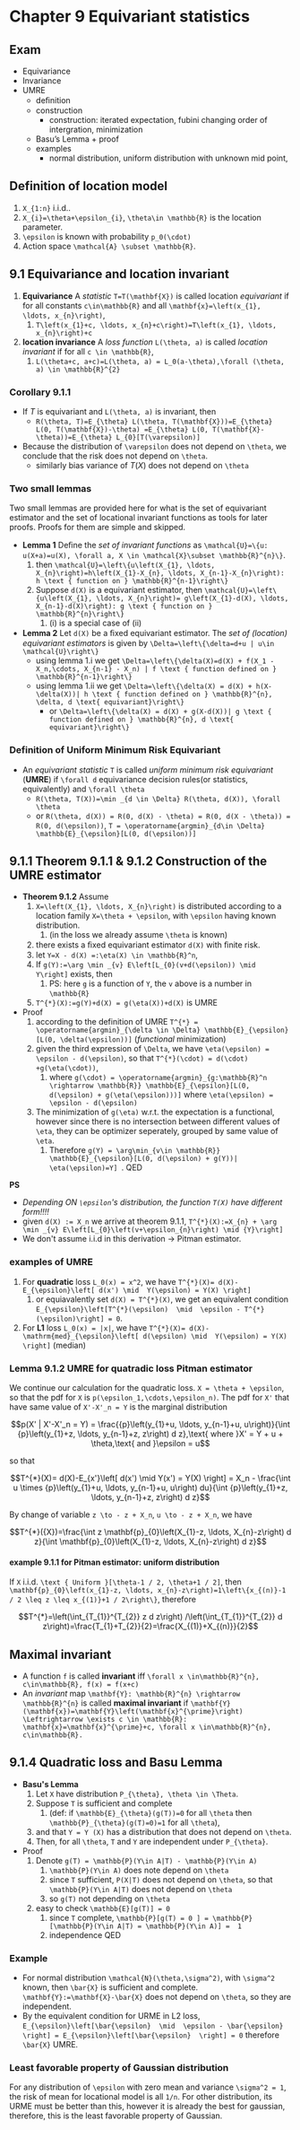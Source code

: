 # Chapter 9 Equivariant statistics

## Exam
- Equivariance 
- Invariance 
- UMRE
    - deﬁnition
    - construction 
        - construction: iterated expectation, fubini changing order of intergration, minimization
    - Basu’s Lemma + proof 
    - examples 
        - normal distribution, uniform distribution with unknown mid point,

## Definition of location model
1. ``X_{1:n}`` i.i.d.. 
2. ``X_{i}=\theta+\epsilon_{i}``, ``\theta\in \mathbb{R}`` is the location parameter.
3. ``\epsilon`` is known with probability ``p_0(\cdot)``
4. Action space ``\mathcal{A} \subset \mathbb{R}``.

## 9.1 Equivariance and location invariant
1. **Equivariance** A *statistic* ``T=T(\mathbf{X})`` is called location *equivariant* if for all constants ``c\in\mathbb{R}`` and all ``\mathbf{x}=\left(x_{1}, \ldots, x_{n}\right)``,
    1. ``T\left(x_{1}+c, \ldots, x_{n}+c\right)=T\left(x_{1}, \ldots, x_{n}\right)+c``
2. **location invariance** A *loss function* ``L(\theta, a)`` is called *location invariant* if for all ``c \in \mathbb{R}``,
    1. ``L(\theta+c, a+c)=L(\theta, a) = L_0(a-\theta),\forall (\theta, a) \in \mathbb{R}^{2}``

### Corollary 9.1.1 
- If $T$ is equivariant and ``L(\theta, a)`` is invariant, then 
    - ``R(\theta, T)=E_{\theta} L(\theta, T(\mathbf{X}))=E_{\theta} L(0, T(\mathbf{X})-\theta) =E_{\theta} L(0, T(\mathbf{X}-\theta))=E_{\theta} L_{0}[T(\varepsilon)]``
- Because the distribution of ``\varepsilon`` does not depend on ``\theta``, we conclude that the risk does not depend on ``\theta``.
    - similarly bias variance of $T(X)$ does not depend on ``\theta``
    
### Two small lemmas
Two small lemmas are provided here for what is the set of equivariant estimator and the set of locational invariant functions as tools for later proofs. Proofs for them are simple and skipped. 
- **Lemma 1** Deﬁne the *set of invariant functions* as ``\mathcal{U}=\{u: u(X+a)=u(X), \forall a, X \in \mathcal{X}\subset \mathbb{R}^{n}\}``. 
    1. then ``\mathcal{U}=\left\{u\left(X_{1}, \ldots, X_{n}\right)=h\left(X_{1}-X_{n}, \ldots, X_{n-1}-X_{n}\right): h \text { function on } \mathbb{R}^{n-1}\right\}``   
    2. Suppose ``d(X)`` is a equivariant estimator, then ``\mathcal{U}=\left\{u\left(X_{1}, \ldots, X_{n}\right)= g\left(X_{1}-d(X), \ldots, X_{n-1}-d(X)\right): g \text { function on } \mathbb{R}^{n}\right\}``
        1. (i) is a special case of (ii)
- **Lemma 2** Let ``d(X)`` be a ﬁxed equivariant estimator. The *set of (location) equivariant estimators* is given by ``\Delta=\left\{\delta=d+u | u\in \mathcal{U}\right\}``
    - using lemma 1.i we get ``\Delta=\left\{\delta(X)=d(X) + f(X_1 - X_n,\cdots, X_{n-1} - X_n) | f \text { function defined on } \mathbb{R}^{n-1}\right\}``  
    - using lemma 1.ii we get ``\Delta=\left\{\delta(X) = d(X) + h(X-\delta(X))| h \text { function defined on } \mathbb{R}^{n}, \delta, d \text{ equivariant}\right\}``   
        - or ``\Delta=\left\{\delta(X) = d(X) + g(X-d(X))| g \text { function defined on } \mathbb{R}^{n}, d \text{ equivariant}\right\}``   

    
### Definition of Uniform Minimum Risk Equivariant
- An *equivariant* *statistic* ``T`` is called *uniform minimum risk equivariant* (**UMRE**) if ``\forall d`` equivariance decision rules(or statistics, equivalently) and ``\forall \theta`` 
    - ``R(\theta, T(X))=\min _{d \in \Delta} R(\theta, d(X)), \forall \theta``
    - or ``R(\theta, d(X)) = R(0, d(X) - \theta) = R(0, d(X - \theta)) = R(0, d(\epsilon))``, ``T = \operatorname{argmin}_{d\in \Delta} \mathbb{E}_{\epsilon}[L(0, d(\epsilon))]``

## 9.1.1 Theorem 9.1.1 & 9.1.2 Construction of the UMRE estimator
<!--- **Theorem 9.1.1** Assume 
    1. ``X=\left(X_{1}, \ldots, X_{n}\right)`` is distributed according to a location family
    2. let ``Y=\left(X_{1}-X_n, \ldots, X_{n-1}-X_n\right)`` 
    3. Assume there exists a ﬁxed equivariant estimator & 0 of ⇠ , with ﬁnite risk. If-->

    
- **Theorem 9.1.2** Assume 
    1. ``X=\left(X_{1}, \ldots, X_{n}\right)`` is distributed according to a location family ``X=\theta + \epsilon``, with ``\epsilon`` having known distribution. 
        1. (in the loss we already assume ``\theta`` is known)
    2. there exists a ﬁxed equivariant estimator ``d(X)`` with ﬁnite risk. 
    3. let ``Y=X - d(X) =:\eta(X) \in \mathbb{R}^n``, 
    4. If ``g(Y):=\arg \min _{v} E\left[L_{0}(v+d(\epsilon)) \mid Y\right]`` exists, then
        1. PS: here ``g`` is a function of ``Y``, the ``v`` above is a number in ``\mathbb{R}``
    5. ``T^{*}(X):=g(Y)+d(X) = g(\eta(X))+d(X)`` is UMRE
- Proof
    1. according to the definition of UMRE ``T^{*} = \operatorname{argmin}_{\delta \in \Delta} \mathbb{E}_{\epsilon}[L(0, \delta(\epsilon))]`` (*functional* minimization)
    2. given the third expression of ``\Delta``, we have ``\eta(\epsilon) = \epsilon - d(\epsilon)``, so that ``T^{*}(\cdot) = d(\cdot) +g(\eta(\cdot))``, 
        1. where ``g(\cdot) = \operatorname{argmin}_{g:\mathbb{R}^n \rightarrow \mathbb{R}} \mathbb{E}_{\epsilon}[L(0, d(\epsilon) + g(\eta(\epsilon)))]`` where ``\eta(\epsilon) = \epsilon - d(\epsilon)``
    3. The minimization  of ``g(\eta)`` w.r.t. the expectation is a functional, however since there is no intersection between different values of ``\eta``, they can be optimizer seperately, grouped by same value of ``\eta``.
        1. Therefore ``g(Y) = \arg\min_{v\in \mathbb{R}} \mathbb{E}_{\epsilon}[L(0, d(\epsilon) + g(Y))| \eta(\epsilon)=Y] ``. QED

**PS**
- *Depending ON ``\epsilon``'s distribution, the function ``T(X)`` have different form!!!!*
- given ``d(X) := X_n`` we arrive at theorem 9.1.1, ``T^{*}(X):=X_{n} + \arg \min _{v} E\left[L_{0}\left(v+\epsilon_{n}\right) \mid {Y}\right]``
- We don't assume i.i.d in this derivation -> Pitman estimator.

### examples of UMRE

1. For **quadratic** loss ``L_0(x) = x^2``, we have ``T^{*}(X)= d(X)-E_{\epsilon}\left[ d(x') \mid  Y(\epsilon) = Y(X) \right]``
    1. or equiavalently set ``d(X) = T^{*}(X)``, we get an equivalent condition ``E_{\epsilon}\left[T^{*}(\epsilon)  \mid  \epsilon - T^{*}(\epsilon)\right] = 0``.
2. For **L1** loss ``L_0(x) = |x|``, we have ``T^{*}(X)= d(X)-\mathrm{med}_{\epsilon}\left[ d(\epsilon) \mid  Y(\epsilon) = Y(X) \right]`` (median)

### Lemma 9.1.2 UMRE for quatradic loss Pitman estimator
We continue our calculation for the quadratic loss. ``X = \theta + \epsilon``, so that the pdf for ``X`` is ``p(\epsilon_1,\cdots,\epsilon_n)``. The pdf for ``X'`` that have same value of ``X'-X'_n = Y`` is the marginal distribution
```math
p(X' | X'-X'_n = Y) = \frac{{p}\left(y_{1}+u, \ldots, y_{n-1}+u, u\right)}{\int {p}\left(y_{1}+z, \ldots, y_{n-1}+z, z\right) d z},\text{ where }X' = Y + u + \theta,\text{ and }\epsilon = u
```
so that
```math
T^{*}(X)= d(X)-E_{x'}\left[ d(x') \mid  Y(x') = Y(X) \right] = X_n - \frac{\int u \times {p}\left(y_{1}+u, \ldots, y_{n-1}+u, u\right) du}{\int {p}\left(y_{1}+z, \ldots, y_{n-1}+z, z\right) d z}
```
By change of variable ``z \to - z + X_n``, ``u \to - z + X_n``, we have
```math
T^{*}({X})=\frac{\int z \mathbf{p}_{0}\left(X_{1}-z, \ldots, X_{n}-z\right) d z}{\int \mathbf{p}_{0}\left(X_{1}-z, \ldots, X_{n}-z\right) d z}
```

#### example 9.1.1 for Pitman estimator: uniform distribution
If ``X`` i.i.d. ``\text { Uniform }[\theta-1 / 2, \theta+1 / 2]``, then ``\mathbf{p}_{0}\left(x_{1}-z, \ldots, x_{n}-z\right)=1\left\{x_{(n)}-1 / 2 \leq z \leq x_{(1)}+1 / 2\right\}``, therefore 
```math
T^{*}=\left(\int_{T_{1}}^{T_{2}} z d z\right) /\left(\int_{T_{1}}^{T_{2}} d z\right)=\frac{T_{1}+T_{2}}{2}=\frac{X_{(1)}+X_{(n)}}{2}
```



## Maximal invariant
- A function ``f`` is called **invariant** iff ``\forall x \in\mathbb{R}^{n}, c\in\mathbb{R}, f(x) = f(x+c)``
- An *invariant* map ``\mathbf{Y}: \mathbb{R}^{n} \rightarrow \mathbb{R}^{n}`` is called **maximal invariant** if ``\mathbf{Y}(\mathbf{x})=\mathbf{Y}\left(\mathbf{x}^{\prime}\right) \Leftrightarrow \exists c \in \mathbb{R}: \mathbf{x}=\mathbf{x}^{\prime}+c, \forall x \in\mathbb{R}^{n}, c\in\mathbb{R}.``


## 9.1.4 Quadratic loss and Basu Lemma
- **Basu's Lemma** 
    1. Let ``X`` have distribution ``P_{\theta}, \theta \in \Theta``. 
    2. Suppose ``T`` is sufficient and complete 
        1. (def: if ``\mathbb{E}_{\theta}(g(T))=0`` for all ``\theta`` then ``\mathbb{P}_{\theta}(g(T)=0)=1`` for all ``\theta``), 
    3. and that ``Y = Y (X)`` has a distribution that does not depend on ``\theta``. 
    4. Then, for all ``\theta``, ``T`` and ``Y`` are independent under ``P_{\theta}``.
- Proof
    1. Denote ``g(T) = \mathbb{P}(Y\in A|T) - \mathbb{P}(Y\in A)`` 
        1. ``\mathbb{P}(Y\in A)`` does note depend on ``\theta``
        2. since ``T`` sufficient, ``P(X|T)`` does not depend on ``\theta``, so that ``\mathbb{P}(Y\in A|T)`` does not depend on ``\theta``
        3. so ``g(T)`` not depending on ``\theta``
    2. easy to check ``\mathbb{E}[g(T)] = 0``
        1. since ``T`` complete, ``\mathbb{P}[g(T) = 0 ] = \mathbb{P}[\mathbb{P}(Y\in A|T) = \mathbb{P}(Y\in A)] =  1`` 
        2. independence QED

### Example
- For normal distribution ``\mathcal{N}(\theta,\sigma^2)``, with ``\sigma^2`` known, then ``\bar{X}`` is sufficient and complete. ``\mathbf{Y}:=\mathbf{X}-\bar{X}`` does not depend on ``\theta``, so they are independent.    
- By the equivalent condition for URME in L2 loss, ``E_{\epsilon}\left[\bar{\epsilon}  \mid  \epsilon - \bar{\epsilon} \right] = E_{\epsilon}\left[\bar{\epsilon}  \right] = 0`` therefore  ``\bar{X}`` UMRE.

### Least favorable property of Gaussian distribution
For any distribution of ``\epsilon`` with zero mean and variance ``\sigma^2 = 1``, the risk of mean for locational model is all ``1/n``. For other distribution, its URME must be better than this, however it is already the best for gaussian, therefore, this is the least favorable property of Gaussian.

    
